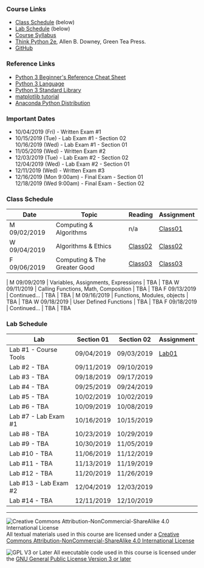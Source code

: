 ### Course Links

- [Class Schedule](Class_Schedule) (below)
- [Lab Schedule](Lab_Schedule) (below)
- [Course Syllabus](./syllabus.md)
- [Think Python 2e](https://greenteapress.com/wp/think-python-2e/), Allen B. Downey, Green Tea Press.
- [GitHub](https://github.com)

### Reference Links

- [Python 3 Beginner's Reference Cheat Sheet](http://sixthresearcher.com/wp-content/uploads/2016/12/Python3_reference_cheat_sheet.pdf)
- [Python 3 Language](https://docs.python.org/3/reference/)
- [Python 3 Standard Library](https://docs.python.org/3/library/)
- [matplotlib tutorial](https://matplotlib.org/tutorials/introductory/pyplot.html)
- [Anaconda Python Distribution](https://www.anaconda.com/distribution/)

### Important Dates

- 10/04/2019 (Fri) - Written Exam #1
- 10/15/2019 (Tue) - Lab Exam #1 - Section 02  
  10/16/2019 (Wed) - Lab Exam #1 - Section 01
- 11/05/2019 (Wed) - Written Exam #2
- 12/03/2019 (Tue) - Lab Exam #2 - Section 02  
  12/04/2019 (Wed) - Lab Exam #2 - Section 01
- 12/11/2019 (Wed) - Written Exam #3
- 12/16/2019 (Mon 9:00am) - Final Exam - Section 01  
  12/18/2019 (Wed 9:00am) - Final Exam - Section 02

### Class Schedule

Date          | Topic                                   | Reading               | Assignment
---           | ---                                     | ---                   | ---
M 09/02/2019  | Computing & Algorithms                  | n/a                   | [Class01](class01.pdf)
W 09/04/2019  | Algorithms & Ethics                     | [Class02](class02.md) | [Class02](class02.pdf)
F 09/06/2019  | Computing & The Greater Good            | [Class03](class03.md) | [Class03](class03.pdf)
|
M 09/09/2019  | Variables, Assignments, Expressions     | TBA                   | TBA
W 09/11/2019  | Calling Functions, Math, Composition    | TBA                   | TBA
F 09/13/2019  | Continued...                            | TBA                   | TBA
|
M 09/16/2019  | Functions, Modules, objects             | TBA                   | TBA
W 09/18/2019  | User Defined Functions                  | TBA                   | TBA
F 09/18/2019  | Continued...                            | TBA                   | TBA

### Lab Schedule

Lab                             | Section 01 | Section 02 | Assignment
---                             | ---        | ---        | ---  
Lab #1 - Course Tools           | 09/04/2019 | 09/03/2019 | [Lab01](lab01.pdf)
Lab #2 - TBA                    | 09/11/2019 | 09/10/2019 |
Lab #3 - TBA                    | 09/18/2019 | 09/17/2019 |
Lab #4 - TBA                    | 09/25/2019 | 09/24/2019 |
Lab #5 - TBA                    | 10/02/2019 | 10/02/2019 |
Lab #6 - TBA                    | 10/09/2019 | 10/08/2019 |
Lab #7 - Lab Exam #1            | 10/16/2019 | 10/15/2019 |
Lab #8 - TBA                    | 10/23/2019 | 10/29/2019 |
Lab #9 - TBA                    | 10/30/2019 | 11/05/2019 |
Lab #10 - TBA                   | 11/06/2019 | 11/12/2019 |
Lab #11 - TBA                   | 11/13/2019 | 11/19/2019 |
Lab #12 - TBA                   | 11/20/2019 | 11/26/2019 |
Lab #13 - Lab Exam #2           | 12/04/2019 | 12/03/2019 |
Lab #14 - TBA                   | 12/11/2019 | 12/10/2019 |

___
![Creative Commons Attribution-NonCommercial-ShareAlike 4.0 International License](https://i.creativecommons.org/l/by-nc-sa/4.0/88x31.png "Creative Commons Attribution-NonCommercial-ShareAlike 4.0 International License") All textual materials used in this course are licensed under a [Creative Commons Attribution-NonCommercial-ShareAlike 4.0 International License](http://creativecommons.org/licenses/by-nc-sa/4.0/)

![GPL V3 or Later](https://www.gnu.org/graphics/gplv3-or-later-sm.png "GPL V3 or later") All executable code used in this course is licensed under the [GNU General Public License Version 3 or later](https://www.gnu.org/licenses/gpl.txt)
